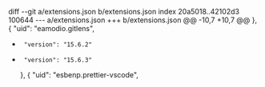 diff --git a/extensions.json b/extensions.json
index 20a5018..42102d3 100644
--- a/extensions.json
+++ b/extensions.json
@@ -10,7 +10,7 @@
     },
     {
       "uid": "eamodio.gitlens",
-      "version": "15.6.2"
+      "version": "15.6.3"
     },
     {
       "uid": "esbenp.prettier-vscode",
